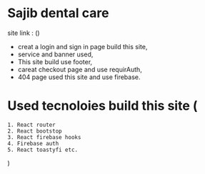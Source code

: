 # Sajib dental care
site link : ()

* creat a login and sign in page build this site,
* service and banner used,
* This site build use footer,
* careat checkout page and use requirAuth,
* 404 page used this site and use firebase.

# Used tecnoloies build this site (
    1. React router
    2. React bootstop
    3. React firebase hooks
    4. Firebase auth
    5. React toastyfi etc.
)


